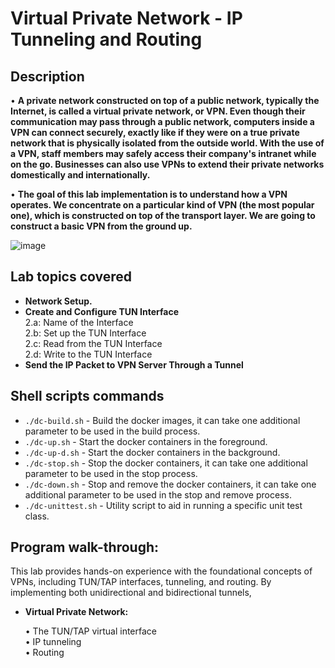<h1>Virtual Private Network - IP Tunneling and Routing</h1>

<h2>Description</h2>

• <b> A private network constructed on top of a public network, typically the Internet, is called a virtual private network, or VPN. Even though their communication may pass through a public network, computers inside a VPN can connect securely, exactly like if they were on a true private network that is physically isolated from the outside world. With the use of a VPN, staff members may safely access their company's intranet while on the go. Businesses can also use VPNs to extend their private networks domestically and internationally.</b>


• <b> The goal of this lab implementation is to understand how a VPN operates. We concentrate on a particular kind of VPN (the most popular one), which is constructed on top of the transport layer. We are going to construct a basic VPN from the ground up.</b>
<br />

![image](https://github.com/user-attachments/assets/6e2f1fb3-cbd2-46da-ac63-ee55d799403b)


<h2> Lab topics covered</h2>

- <b>Network Setup.</b>
- <b>Create and Configure TUN Interface</b><br>
          2.a: Name of the Interface<br>
          2.b: Set up the TUN Interface<br>
          2.c: Read from the TUN Interface<br>
          2.d: Write to the TUN Interface<br>
- <b>Send the IP Packet to VPN Server Through a Tunnel</b>

<h2>Shell scripts commands</h2>

- `./dc-build.sh` - Build the docker images, it can take one additional parameter to be used in the build process.
- `./dc-up.sh` - Start the docker containers in the foreground.
- `./dc-up-d.sh` - Start the docker containers in the background.
- `./dc-stop.sh` - Stop the docker containers, it can take one additional parameter to be used in the stop process.
- `./dc-down.sh` - Stop and remove the docker containers, it can take one additional parameter to be used in the stop and remove process.
- `./dc-unittest.sh` - Utility script to aid in running a specific unit test class.

<h2>Program walk-through:</h2>
This lab provides hands-on experience with the foundational concepts of VPNs, including TUN/TAP interfaces, tunneling, and routing. By implementing both unidirectional and bidirectional tunnels,

- <b>Virtual Private Network:</b><br>

   • The TUN/TAP virtual interface<br>
   • IP tunneling<br>
   • Routing<br>


